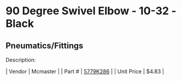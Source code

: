 # 90 Degree Swivel Elbow - 10-32  -Black
## Pneumatics/Fittings
Description: 	 

| Vendor | Mcmaster | 
| Part # | [5779K286](http://www.mcmaster.com/) | 
| Unit Price | $4.83 | 
